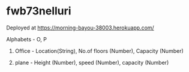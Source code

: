 # fwb73nelluri

Deployed at https://morning-bayou-38003.herokuapp.com/

Alphabets - O, P

1. Office - Location(String), No.of floors (Number), Capacity (Number) 

2. plane - Height (Number), speed (Number), capacity (Number)


